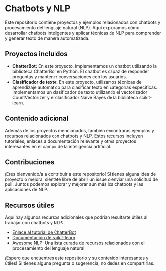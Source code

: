 <!DOCTYPE html>
<html>
<head>

</head>
<body>

<h1>Chatbots y NLP</h1>

<p>Este repositorio contiene proyectos y ejemplos relacionados con chatbots y procesamiento del lenguaje natural (NLP). Aquí exploramos cómo desarrollar chatbots inteligentes y aplicar técnicas de NLP para comprender y generar texto de manera automatizada.</p>

<h2>Proyectos incluidos</h2>

<ul>
  <li><strong>ChatterBot:</strong> En este proyecto, implementamos un chatbot utilizando la biblioteca ChatterBot en Python. El chatbot es capaz de responder preguntas y mantener conversaciones con los usuarios.</li>
  <li><strong>Clasificador de texto:</strong> En este proyecto, utilizamos técnicas de aprendizaje automático para clasificar texto en categorías específicas. Implementamos un clasificador de texto utilizando el vectorizador CountVectorizer y el clasificador Naive Bayes de la biblioteca scikit-learn.</li>
</ul>

<h2>Contenido adicional</h2>

<p>Además de los proyectos mencionados, también encontrarás ejemplos y recursos relacionados con chatbots y NLP. Estos recursos incluyen tutoriales, enlaces a documentación relevante y otros proyectos interesantes en el campo de la inteligencia artificial.</p>

<h2>Contribuciones</h2>

<p>¡Eres bienvenido/a a contribuir a este repositorio! Si tienes alguna idea de proyecto o mejora, siéntete libre de abrir un issue o enviar una solicitud de pull. Juntos podemos explorar y mejorar aún más los chatbots y las aplicaciones de NLP.</p>

<h2>Recursos útiles</h2>

<p>Aquí hay algunos recursos adicionales que podrían resultarte útiles al trabajar con chatbots y NLP:</p>

<ul>
  <li><a href="https://example.com/tutorial-chatterbot">Enlace al tutorial de ChatterBot</a></li>
  <li><a href="https://scikit-learn.org/">Documentación de scikit-learn</a></li>
  <li><a href="https://awesome-nlp.com/">Awesome NLP</a>: Una lista curada de recursos relacionados con el procesamiento del lenguaje natural</li>
</ul>

<p>¡Espero que encuentres este repositorio y su contenido interesantes y útiles! Si tienes alguna pregunta o sugerencia, no dudes en compartirlas.</p>

</body>
</html>
